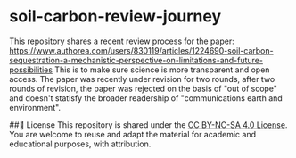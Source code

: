 # soil-carbon-review-journey
This repository shares a recent review process for the paper: https://www.authorea.com/users/830119/articles/1224690-soil-carbon-sequestration-a-mechanistic-perspective-on-limitations-and-future-possibilities
This is to make sure science is more transparent and open access.
The paper was recently under revision for two rounds, after two rounds of revision, the paper was rejected on the basis of "out of scope" and doesn't statisfy the broader readership of "communications earth and environment".

##📜 License
This repository is shared under the [CC BY-NC-SA 4.0 License](https://creativecommons.org/licenses/by-nc-sa/4.0/). You are welcome to reuse and adapt the material for academic and educational purposes, with attribution.
